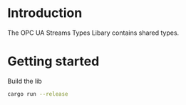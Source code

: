 # Introduction

The OPC UA Streams Types Libary contains shared types.

# Getting started

Build the lib

```bash
cargo run --release 
```